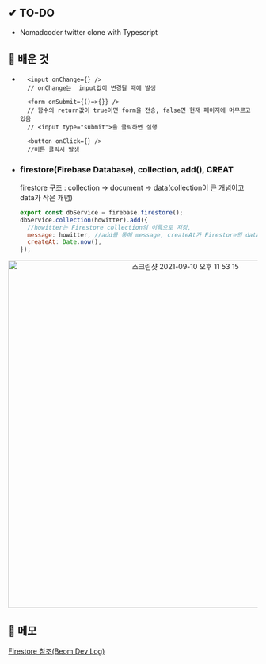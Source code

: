 ## ✔ TO-DO

- Nomadcoder twitter clone with Typescript

## 💾 배운 것

- ```jSX
    <input onChange={} />
    // onChange는  input값이 변경될 때에 발생

    <form onSubmit={()=>{}} />
    // 함수의 return값이 true이면 form을 전송, false면 현재 페이지에 머무르고 있음
    // <input type="submit">을 클릭하면 실행

    <button onClick={} />
    //버튼 클릭시 발생
  ```

- ### firestore(Firebase Database), collection, add(), **CREAT** <br />
  firestore 구조 : collection -> document -> data(collection이 큰 개념이고 data가 작은 개념)
  ```javascript
  export const dbService = firebase.firestore();
  dbService.collection(howitter).add({
    //howitter는 Firestore collection의 이름으로 저장,
    message: howitter, //add를 통해 message, createAt가 Firestore의 data에 저장됨
    createAt: Date.now(),
  });
  ```

<p align="center">
  <img width="700" alt="스크린샷 2021-09-10 오후 11 53 15" src="https://user-images.githubusercontent.com/44824320/132873486-43114de4-f91c-4b8c-989d-46faff773dc1.png">
</p>

## 📝 메모

[Firestore 참조(Beom Dev Log)](https://beomseok95.tistory.com/113)
